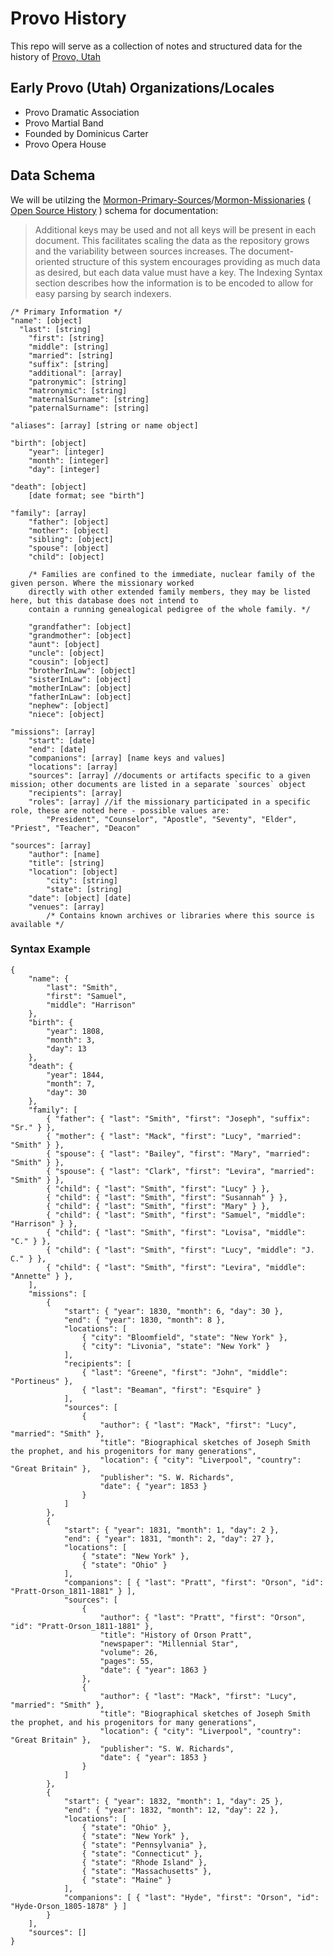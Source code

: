 Provo History
=============
This repo will serve as a collection of notes and structured data for the history of [Provo, Utah](https://en.wikipedia.org/wiki/Provo,_Utah)

Early Provo (Utah) Organizations/Locales
----------------------------------------

* Provo Dramatic Association
* Provo Martial Band
 * Founded by Dominicus Carter
* Provo Opera House

Data Schema
-----------
We will be utilzing the [Mormon-Primary-Sources](https://github.com/opensourcehistory/Mormon-Primary-Sources)/[Mormon-Missionaries](https://github.com/opensourcehistory/Mormon-Missionaries) ( [Open Source History](https://github.com/opensourcehistory) ) schema for documentation:

> Additional keys may be used and not all keys will be present in each document. This facilitates scaling the data as the repository grows and the variability between sources increases. The document-oriented structure of this system encourages providing as much data as desired, but each data value must have a key. The Indexing Syntax section describes how the information is to be encoded to allow for easy parsing by search indexers.

    /* Primary Information */
    "name": [object]
      "last": [string]
    	"first": [string]
    	"middle": [string]
    	"married": [string]
    	"suffix": [string]
    	"additional": [array]
    	"patronymic": [string]
    	"matronymic": [string]
    	"maternalSurname": [string]
    	"paternalSurname": [string]
    
    "aliases": [array] [string or name object]
    
    "birth": [object]
    	"year": [integer]
    	"month": [integer]
    	"day": [integer]
    
    "death": [object]
    	[date format; see "birth"]
    
    "family": [array]
    	"father": [object]
    	"mother": [object]
    	"sibling": [object]
    	"spouse": [object]
    	"child": [object]
    	
    	/* Families are confined to the immediate, nuclear family of the given person. Where the missionary worked 
    	directly with other extended family members, they may be listed here, but this database does not intend to 
    	contain a running genealogical pedigree of the whole family. */
    	
    	"grandfather": [object]
    	"grandmother": [object]
    	"aunt": [object]
    	"uncle": [object]
    	"cousin": [object]
    	"brotherInLaw": [object]
    	"sisterInLaw": [object]
    	"motherInLaw": [object]
    	"fatherInLaw": [object]
    	"nephew": [object]
    	"niece": [object]
    
    "missions": [array]
    	"start": [date]
    	"end": [date]
    	"companions": [array] [name keys and values]
    	"locations": [array]
    	"sources": [array] //documents or artifacts specific to a given mission; other documents are listed in a separate `sources` object
    	"recipients": [array]
    	"roles": [array] //if the missionary participated in a specific role, these are noted here - possible values are:
    		"President", "Counselor", "Apostle", "Seventy", "Elder", "Priest", "Teacher", "Deacon"
    
    "sources": [array]
    	"author": [name]
    	"title": [string]
    	"location": [object]
    		"city": [string]
    		"state": [string]
    	"date": [object] [date]
    	"venues": [array]
    		/* Contains known archives or libraries where this source is available */
    	
    	

### Syntax Example

    {
    	"name": {
    		"last": "Smith",
    		"first": "Samuel",
    		"middle": "Harrison"
    	},
    	"birth": {
    		"year": 1808,
    		"month": 3,
    		"day": 13
    	},
    	"death": {
    		"year": 1844,
    		"month": 7,
    		"day": 30
    	},
    	"family": [
    		{ "father": { "last": "Smith", "first": "Joseph", "suffix": "Sr." } },
    		{ "mother": { "last": "Mack", "first": "Lucy", "married": "Smith" } },
    		{ "spouse": { "last": "Bailey", "first": "Mary", "married": "Smith" } },
    		{ "spouse": { "last": "Clark", "first": "Levira", "married": "Smith" } },
    		{ "child": { "last": "Smith", "first": "Lucy" } },
    		{ "child": { "last": "Smith", "first": "Susannah" } },
    		{ "child": { "last": "Smith", "first": "Mary" } },
    		{ "child": { "last": "Smith", "first": "Samuel", "middle": "Harrison" } },
    		{ "child": { "last": "Smith", "first": "Lovisa", "middle": "C." } },
    		{ "child": { "last": "Smith", "first": "Lucy", "middle": "J. C." } },
    		{ "child": { "last": "Smith", "first": "Levira", "middle": "Annette" } },
    	],
    	"missions": [
    		{
    			"start": { "year": 1830, "month": 6, "day": 30 },
    			"end": { "year": 1830, "month": 8 },
    			"locations": [
    				{ "city": "Bloomfield", "state": "New York" },
    				{ "city": "Livonia", "state": "New York" }
    			],
    			"recipients": [
    				{ "last": "Greene", "first": "John", "middle": "Portineus" },
    				{ "last": "Beaman", "first": "Esquire" }
    			],
    			"sources": [
    				{
    					"author": { "last": "Mack", "first": "Lucy", "married": "Smith" },
    					"title": "Biographical sketches of Joseph Smith the prophet, and his progenitors for many generations",
    					"location": { "city": "Liverpool", "country": "Great Britain" },
    					"publisher": "S. W. Richards",
    					"date": { "year": 1853 }
    				}
    			]
    		},
    		{
    			"start": { "year": 1831, "month": 1, "day": 2 },
    			"end": { "year": 1831, "month": 2, "day": 27 },
    			"locations": [
    				{ "state": "New York" },
    				{ "state": "Ohio" }
    			],
    			"companions": [ { "last": "Pratt", "first": "Orson", "id": "Pratt-Orson_1811-1881" } ],
    			"sources": [
    				{
    					"author": { "last": "Pratt", "first": "Orson", "id": "Pratt-Orson_1811-1881" },
    					"title": "History of Orson Pratt",
    					"newspaper": "Millennial Star",
    					"volume": 26,
    					"pages": 55,
    					"date": { "year": 1863 }
    				},
    				{
    					"author": { "last": "Mack", "first": "Lucy", "married": "Smith" },
    					"title": "Biographical sketches of Joseph Smith the prophet, and his progenitors for many generations",
    					"location": { "city": "Liverpool", "country": "Great Britain" },
    					"publisher": "S. W. Richards",
    					"date": { "year": 1853 }
    				}
    			]
    		},
    		{
    			"start": { "year": 1832, "month": 1, "day": 25 },
    			"end": { "year": 1832, "month": 12, "day": 22 },
    			"locations": [
    				{ "state": "Ohio" },
    				{ "state": "New York" },
    				{ "state": "Pennsylvania" },
    				{ "state": "Connecticut" },
    				{ "state": "Rhode Island" },
    				{ "state": "Massachusetts" },
    				{ "state": "Maine" }
    			],
    			"companions": [ { "last": "Hyde", "first": "Orson", "id": "Hyde-Orson_1805-1878" } ]
    		}
    	],
    	"sources": []
    }


